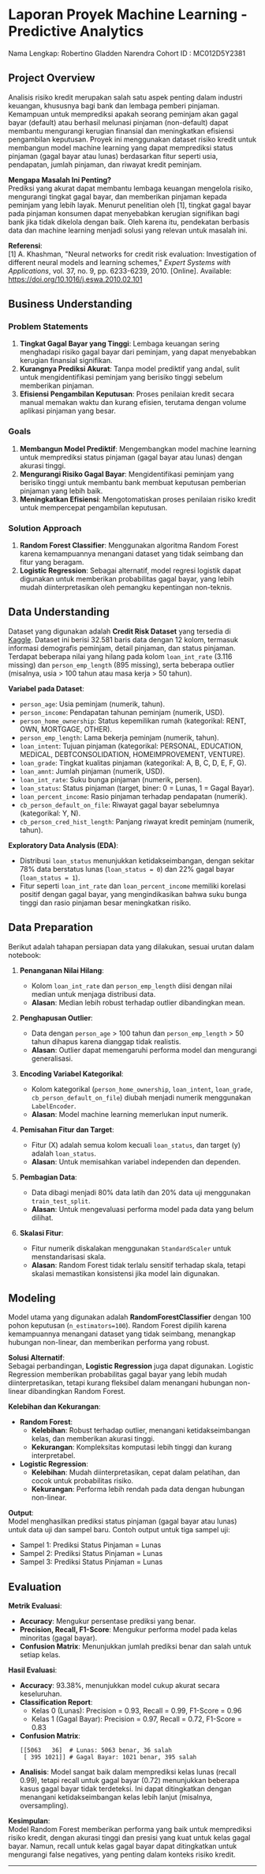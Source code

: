 # Laporan Proyek Machine Learning - Predictive Analytics
Nama Lengkap: Robertino Gladden Narendra
Cohort ID   : MC012D5Y2381

## Project Overview

Analisis risiko kredit merupakan salah satu aspek penting dalam industri keuangan, khususnya bagi bank dan lembaga pemberi pinjaman. Kemampuan untuk memprediksi apakah seorang peminjam akan gagal bayar (default) atau berhasil melunasi pinjaman (non-default) dapat membantu mengurangi kerugian finansial dan meningkatkan efisiensi pengambilan keputusan. Proyek ini menggunakan dataset risiko kredit untuk membangun model machine learning yang dapat memprediksi status pinjaman (gagal bayar atau lunas) berdasarkan fitur seperti usia, pendapatan, jumlah pinjaman, dan riwayat kredit peminjam.

**Mengapa Masalah Ini Penting?**  
Prediksi yang akurat dapat membantu lembaga keuangan mengelola risiko, mengurangi tingkat gagal bayar, dan memberikan pinjaman kepada peminjam yang lebih layak. Menurut penelitian oleh [1], tingkat gagal bayar pada pinjaman konsumen dapat menyebabkan kerugian signifikan bagi bank jika tidak dikelola dengan baik. Oleh karena itu, pendekatan berbasis data dan machine learning menjadi solusi yang relevan untuk masalah ini.

**Referensi**:  
[1] A. Khashman, "Neural networks for credit risk evaluation: Investigation of different neural models and learning schemes," *Expert Systems with Applications*, vol. 37, no. 9, pp. 6233-6239, 2010. [Online]. Available: https://doi.org/10.1016/j.eswa.2010.02.101

## Business Understanding

### Problem Statements
1. **Tingkat Gagal Bayar yang Tinggi**: Lembaga keuangan sering menghadapi risiko gagal bayar dari peminjam, yang dapat menyebabkan kerugian finansial signifikan.
2. **Kurangnya Prediksi Akurat**: Tanpa model prediktif yang andal, sulit untuk mengidentifikasi peminjam yang berisiko tinggi sebelum memberikan pinjaman.
3. **Efisiensi Pengambilan Keputusan**: Proses penilaian kredit secara manual memakan waktu dan kurang efisien, terutama dengan volume aplikasi pinjaman yang besar.

### Goals
1. **Membangun Model Prediktif**: Mengembangkan model machine learning untuk memprediksi status pinjaman (gagal bayar atau lunas) dengan akurasi tinggi.
2. **Mengurangi Risiko Gagal Bayar**: Mengidentifikasi peminjam yang berisiko tinggi untuk membantu bank membuat keputusan pemberian pinjaman yang lebih baik.
3. **Meningkatkan Efisiensi**: Mengotomatiskan proses penilaian risiko kredit untuk mempercepat pengambilan keputusan.

### Solution Approach
1. **Random Forest Classifier**: Menggunakan algoritma Random Forest karena kemampuannya menangani dataset yang tidak seimbang dan fitur yang beragam.
2. **Logistic Regression**: Sebagai alternatif, model regresi logistik dapat digunakan untuk memberikan probabilitas gagal bayar, yang lebih mudah diinterpretasikan oleh pemangku kepentingan non-teknis.

## Data Understanding

Dataset yang digunakan adalah **Credit Risk Dataset** yang tersedia di [Kaggle](https://www.kaggle.com/datasets/laotse/credit-risk-dataset). Dataset ini berisi 32.581 baris data dengan 12 kolom, termasuk informasi demografis peminjam, detail pinjaman, dan status pinjaman. Terdapat beberapa nilai yang hilang pada kolom `loan_int_rate` (3.116 missing) dan `person_emp_length` (895 missing), serta beberapa outlier (misalnya, usia > 100 tahun atau masa kerja > 50 tahun).

**Variabel pada Dataset**:
- `person_age`: Usia peminjam (numerik, tahun).
- `person_income`: Pendapatan tahunan peminjam (numerik, USD).
- `person_home_ownership`: Status kepemilikan rumah (kategorikal: RENT, OWN, MORTGAGE, OTHER).
- `person_emp_length`: Lama bekerja peminjam (numerik, tahun).
- `loan_intent`: Tujuan pinjaman (kategorikal: PERSONAL, EDUCATION, MEDICAL, DEBTCONSOLIDATION, HOMEIMPROVEMENT, VENTURE).
- `loan_grade`: Tingkat kualitas pinjaman (kategorikal: A, B, C, D, E, F, G).
- `loan_amnt`: Jumlah pinjaman (numerik, USD).
- `loan_int_rate`: Suku bunga pinjaman (numerik, persen).
- `loan_status`: Status pinjaman (target, biner: 0 = Lunas, 1 = Gagal Bayar).
- `loan_percent_income`: Rasio pinjaman terhadap pendapatan (numerik).
- `cb_person_default_on_file`: Riwayat gagal bayar sebelumnya (kategorikal: Y, N).
- `cb_person_cred_hist_length`: Panjang riwayat kredit peminjam (numerik, tahun).

**Exploratory Data Analysis (EDA)**:
- Distribusi `loan_status` menunjukkan ketidakseimbangan, dengan sekitar 78% data berstatus lunas (`loan_status = 0`) dan 22% gagal bayar (`loan_status = 1`).
- Fitur seperti `loan_int_rate` dan `loan_percent_income` memiliki korelasi positif dengan gagal bayar, yang mengindikasikan bahwa suku bunga tinggi dan rasio pinjaman besar meningkatkan risiko.

## Data Preparation

Berikut adalah tahapan persiapan data yang dilakukan, sesuai urutan dalam notebook:

1. **Penanganan Nilai Hilang**:
   - Kolom `loan_int_rate` dan `person_emp_length` diisi dengan nilai median untuk menjaga distribusi data.
   - **Alasan**: Median lebih robust terhadap outlier dibandingkan mean.

2. **Penghapusan Outlier**:
   - Data dengan `person_age` > 100 tahun dan `person_emp_length` > 50 tahun dihapus karena dianggap tidak realistis.
   - **Alasan**: Outlier dapat memengaruhi performa model dan mengurangi generalisasi.

3. **Encoding Variabel Kategorikal**:
   - Kolom kategorikal (`person_home_ownership`, `loan_intent`, `loan_grade`, `cb_person_default_on_file`) diubah menjadi numerik menggunakan `LabelEncoder`.
   - **Alasan**: Model machine learning memerlukan input numerik.

4. **Pemisahan Fitur dan Target**:
   - Fitur (X) adalah semua kolom kecuali `loan_status`, dan target (y) adalah `loan_status`.
   - **Alasan**: Untuk memisahkan variabel independen dan dependen.

5. **Pembagian Data**:
   - Data dibagi menjadi 80% data latih dan 20% data uji menggunakan `train_test_split`.
   - **Alasan**: Untuk mengevaluasi performa model pada data yang belum dilihat.

6. **Skalasi Fitur**:
   - Fitur numerik diskalakan menggunakan `StandardScaler` untuk menstandarisasi skala.
   - **Alasan**: Random Forest tidak terlalu sensitif terhadap skala, tetapi skalasi memastikan konsistensi jika model lain digunakan.

## Modeling

Model utama yang digunakan adalah **RandomForestClassifier** dengan 100 pohon keputusan (`n_estimators=100`). Random Forest dipilih karena kemampuannya menangani dataset yang tidak seimbang, menangkap hubungan non-linear, dan memberikan performa yang robust.

**Solusi Alternatif**:  
Sebagai perbandingan, **Logistic Regression** juga dapat digunakan. Logistic Regression memberikan probabilitas gagal bayar yang lebih mudah diinterpretasikan, tetapi kurang fleksibel dalam menangani hubungan non-linear dibandingkan Random Forest.

**Kelebihan dan Kekurangan**:
- **Random Forest**:
  - **Kelebihan**: Robust terhadap outlier, menangani ketidakseimbangan kelas, dan memberikan akurasi tinggi.
  - **Kekurangan**: Kompleksitas komputasi lebih tinggi dan kurang interpretabel.
- **Logistic Regression**:
  - **Kelebihan**: Mudah diinterpretasikan, cepat dalam pelatihan, dan cocok untuk probabilitas risiko.
  - **Kekurangan**: Performa lebih rendah pada data dengan hubungan non-linear.

**Output**:  
Model menghasilkan prediksi status pinjaman (gagal bayar atau lunas) untuk data uji dan sampel baru. Contoh output untuk tiga sampel uji:
- Sampel 1: Prediksi Status Pinjaman = Lunas
- Sampel 2: Prediksi Status Pinjaman = Lunas
- Sampel 3: Prediksi Status Pinjaman = Lunas

## Evaluation

**Metrik Evaluasi**:
- **Accuracy**: Mengukur persentase prediksi yang benar.
- **Precision, Recall, F1-Score**: Mengukur performa model pada kelas minoritas (gagal bayar).
- **Confusion Matrix**: Menunjukkan jumlah prediksi benar dan salah untuk setiap kelas.

**Hasil Evaluasi**:
- **Accuracy**: 93.38%, menunjukkan model cukup akurat secara keseluruhan.
- **Classification Report**:
  - Kelas 0 (Lunas): Precision = 0.93, Recall = 0.99, F1-Score = 0.96
  - Kelas 1 (Gagal Bayar): Precision = 0.97, Recall = 0.72, F1-Score = 0.83
- **Confusion Matrix**:
  ```
  [[5063   36]  # Lunas: 5063 benar, 36 salah
   [ 395 1021]] # Gagal Bayar: 1021 benar, 395 salah
  ```
- **Analisis**: Model sangat baik dalam memprediksi kelas lunas (recall 0.99), tetapi recall untuk gagal bayar (0.72) menunjukkan beberapa kasus gagal bayar tidak terdeteksi. Ini dapat ditingkatkan dengan menangani ketidakseimbangan kelas lebih lanjut (misalnya, oversampling).

**Kesimpulan**:  
Model Random Forest memberikan performa yang baik untuk memprediksi risiko kredit, dengan akurasi tinggi dan presisi yang kuat untuk kelas gagal bayar. Namun, recall untuk kelas gagal bayar dapat ditingkatkan untuk mengurangi false negatives, yang penting dalam konteks risiko kredit.

---